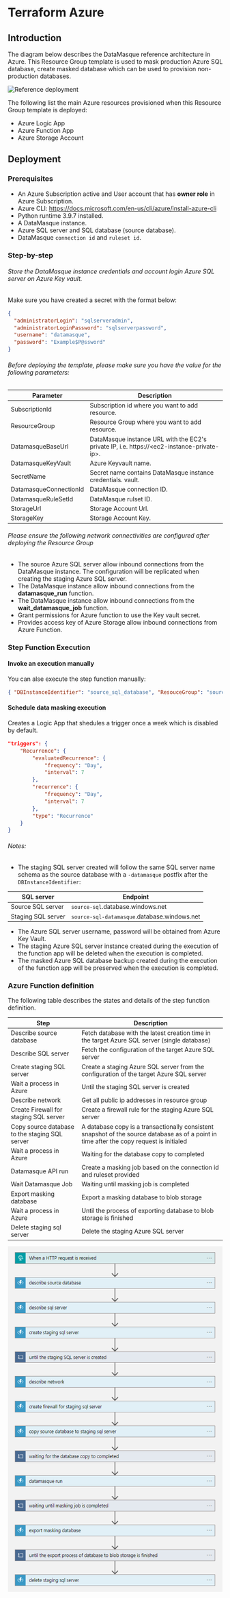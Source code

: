 # Terraform Azure
## Introduction
The diagram below describes the DataMasque reference architecture in Azure. This Resource Group template is used to mask production Azure SQL database, create masked database which can be used to provision non-production databases.

![Reference deployment](../create_masked_sqldatabase.png "Reference deployment")

The following list the main Azure resources provisioned when this Resource Group template is deployed:
* Azure Logic App
* Azure Function App
* Azure Storage Account

## Deployment
### Prerequisites
* An Azure Subscription active and User account that has **owner role** in Azure Subscription.
* Azure CLI: https://docs.microsoft.com/en-us/cli/azure/install-azure-cli
* Python runtime 3.9.7 installed.
* A DataMasque instance.
* Azure SQL server and SQL database (source database).
* DataMasque `connection id` and `ruleset id`.

### Step-by-step
###### Store the DataMasque instance credentials and account login Azure SQL server on Azure Key vault.
Make sure you have created a secret with the format below:
```json
{
  "administratorLogin": "sqlserveradmin",
  "administratorLoginPassword": "sqlserverpassword",
  "username": "datamasque",
  "password": "Example$P@ssword"
}
```
###### Before deploying the template, please make sure you have the value for the following parameters:
| Parameter                                                                                                              | Description                                                                                                                    |
|------------------------------------------------------------------------------------------------------------------------|--------------------------------------------------------------------------------------------------------------------------------|
| SubscriptionId                                                                                                      | Subscription id where you want to add resource.                                    |
| ResourceGroup                                                                                                      | Resource Group where you want to add resource.                                    |
| DatamasqueBaseUrl                                                                                                      | DataMasque instance URL with the EC2's private IP, i.e. https://\<ec2-instance-private-ip>.                                    |
| DatamasqueKeyVault                                                                                                    | Azure Keyvault name.                                                                                   |
| SecretName                                                                                                    | Secret name contains DataMasque instance credentials. vault.                                                                                   |
| DatamasqueConnectionId                                                                                                 | DataMasque connection ID.                                                                                                      |
| DatamasqueRuleSetId                                                                                                    | DataMasque rulset ID.                                                                                                          |
| StorageUrl                                                                                                    | Storage Account Url.                                                                                                          |
| StorageKey                                                                                                    | Storage Account Key.                                                                                                          |

###### Please ensure the following network connectivities are configured after deploying the Resource Group
* The source Azure SQL server allow inbound connections from the DataMasque instance. The configuration will be replicated when creating the staging Azure SQL server.
* The DataMasque instance allow inbound connections from the **datamasque_run** function.
* The DataMasque instance allow inbound connections from the **wait_datamasque_job** function.
* Grant permissions for Azure function to use the Key vault secret.
* Provides access key of Azure Storage allow inbound connections from Azure Function.

### Step Function Execution
#### Invoke an execution manually
You can alse execute the step function manually:
```json
{ "DBInstanceIdentifier": "source_sql_database", "ResouceGroup": "source_resource_group" }
```

#### Schedule data masking execution
Creates a Logic App that shedules a trigger once a week which is disabled by default.
```json
"triggers": {
    "Recurrence": {
        "evaluatedRecurrence": {
            "frequency": "Day",
            "interval": 7
        },
        "recurrence": {
            "frequency": "Day",
            "interval": 7
        },
        "type": "Recurrence"
    }
}
```
###### Notes:
* The staging SQL server created will follow the same SQL server name schema as the source database with a `-datamasque` postfix after the `DBInstanceIdentifier`:

| SQL server         | Endpoint                                                                    |
|----------------------|-----------------------------------------------------------------------------|
| Source SQL server  | ``source-sql``.database.windows.net       |
| Staging SQL server | ``source-sql-datamasque``.database.windows.net |

* The Azure SQL server username, password will be obtained from Azure Key Vault.
* The staging Azure SQL server instance created during the execution of the function app will be deleted when the execution is completed.
* The masked Azure SQL database backup created during the execution of the function app will be preserved when the execution is completed.

### Azure Function definition
The following table describes the states and details of the step function definition.

| Step                     | Description                                                           |
|--------------------------|-----------------------------------------------------------------------|
| Describe source database | Fetch database with the latest creation time in the target Azure SQL server (single database)|
| Describe SQL server    | Fetch the configuration of the target Azure SQL server                   |
| Create staging SQL server | Create a staging Azure SQL server from the configuration of the target Azure SQL server             |
| Wait a process in Azure     | Until the staging SQL server is created                                |
| Describe network       | Get all public ip addresses in resource group |
| Create Firewall for staging SQL server          | Create a firewall rule for the staging Azure SQL server          |
| Copy source database to the staging SQL server         | A database copy is a transactionally consistent snapshot of the source database as of a point in time after the copy request is initialed                     |
| Wait a process in Azure        | Waiting for the database copy to completed                             |
| Datamasque API run         | Create a masking job based on the connection id and ruleset provided                                   |
| Wait Datamasque Job         | Waiting until masking job is completed                                   |
| Export masking database         | Export a masking database to blob storage                                   |
| Wait a process in Azure         | Until the process of exporting database to blob storage is finished                                   |
| Delete staging sql server         | Delete the staging Azure SQL server                                   |

![Azure function definition](workflow_logicapp.png "Azure Step function")